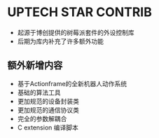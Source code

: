 # UPTECH STAR CONTRIB

- 起源于博创提供的树莓派套件的外设控制库
- 后期为库内补充了许多额外功能

## 额外新增内容
 - 基于Actionframe的全新机器人动作系统
 - 基础的算法工具
 - 更加规范的设备封装类
 - 更加规范的通信协议类
 - 完全的参数解耦合
 - C extension 编译脚本

